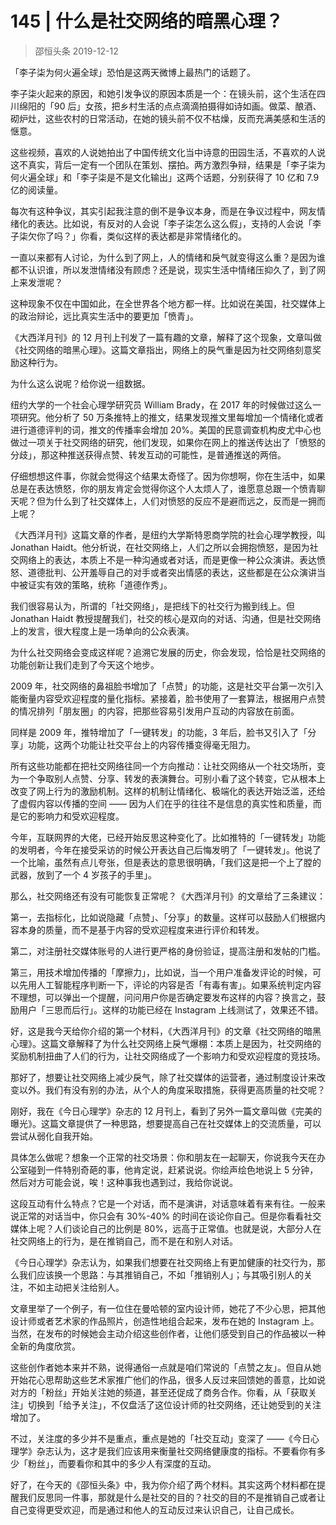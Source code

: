 # 145 | 什么是社交网络的暗黑心理？
> 邵恒头条
2019-12-12

「李子柒为何火遍全球」恐怕是这两天微博上最热门的话题了。

李子柒火起来的原因，和她引发争议的原因本质是一个：在镜头前，这个生活在四川绵阳的「90 后」女孩，把乡村生活的点点滴滴拍摄得如诗如画。做菜、酿酒、砌炉灶，这些农村的日常活动，在她的镜头前不仅不枯燥，反而充满美感和生活的惬意。

这些视频，喜欢的人说她拍出了中国传统文化当中诗意的田园生活，不喜欢的人说这不真实，背后一定有一个团队在策划、摆拍。两方激烈争辩，结果是「李子柒为何火遍全球」和「李子柒是不是文化输出」这两个话题，分别获得了 10 亿和 7.9 亿的阅读量。

每次有这种争议，其实引起我注意的倒不是争议本身，而是在争议过程中，网友情绪化的表达。比如说，有反对的人会说「李子柒怎么这么假」，支持的人会说「李子柒欠你了吗？」你看，类似这样的表达都是非常情绪化的。

一直以来都有人讨论，为什么到了网上，人的情绪和戾气就变得这么重？是因为谁都不认识谁，所以发泄情绪没有顾虑？还是说，现实生活中情绪压抑久了，到了网上来发泄呢？

这种现象不仅在中国如此，在全世界各个地方都一样。比如说在美国，社交媒体上的政治辩论，远比真实生活中的要更加「愤青」。

《大西洋月刊》的 12 月刊上刊发了一篇有趣的文章，解释了这个现象，文章叫做《社交网络的暗黑心理》。这篇文章指出，网络上的戾气重是因为社交网络刻意奖励这种行为。

为什么这么说呢？给你说一组数据。

纽约大学的一个社会心理学研究员 William Brady，在 2017 年的时候做过这么一项研究。他分析了 50 万条推特上的推文，结果发现推文里每增加一个情绪化或者进行道德评判的词，推文的传播率会增加 20%。美国的民意调查机构皮尤中心也做过一项关于社交网络的研究，他们发现，如果你在网上的推送传达出了「愤怒的分歧」，那这种推送获得点赞、转发互动的可能性，是普通推送的两倍。

仔细想想这件事，你就会觉得这个结果太奇怪了。因为你想啊，你在生活中，如果总是在表达愤怒，你的朋友肯定会觉得你这个人太烦人了，谁愿意总跟一个愤青聊天呢？但为什么到了社交媒体上，人们对愤怒的反应不是避而远之，反而是一拥而上呢？

《大西洋月刊》这篇文章的作者，是纽约大学斯特恩商学院的社会心理学教授，叫 Jonathan Haidt。他分析说，在社交网络上，人们之所以会拥抱愤怒，是因为社交网络上的表达，本质上不是一种沟通或者对话，而是更像一种公众演讲。表达愤怒、道德批判、公开羞辱自己的对手或者突出情感的表达，这些都是在公众演讲当中被证实有效的策略，统称「道德作秀」。

我们很容易认为，所谓的「社交网络」，是把线下的社交行为搬到线上。但 Jonathan Haidt 教授提醒我们，社交的核心是双向的对话、沟通，但是社交网络上的发言，很大程度上是一场单向的公众表演。

为什么社交网络会变成这样呢？追溯它发展的历史，你会发现，恰恰是社交网络的功能创新让我们走到了今天这个地步。

2009 年，社交网络的鼻祖脸书增加了「点赞」的功能，这是社交平台第一次引入能衡量内容受欢迎程度的量化指标。紧接着，脸书使用了一套算法，根据用户点赞的情况排列「朋友圈」的内容，把那些容易引发用户互动的内容放在前面。

同样是 2009 年，推特增加了「一键转发」的功能，3 年后，脸书又引入了「分享」功能，这两个功能让社交平台上的内容传播变得毫无阻力。

所有这些功能都在把社交网络往同一个方向推动：让社交网络从一个社交场所，变为一个争取别人点赞、分享、转发的表演舞台。可别小看了这个转变，它从根本上改变了网上行为的激励机制。这样的机制让情绪化、极端化的表达开始泛滥，还给了虚假内容以传播的空间 —— 因为人们在乎的往往不是信息的真实性和质量，而是它的影响力和受欢迎程度。

今年，互联网界的大佬，已经开始反思这种变化了。比如推特的「一键转发」功能的发明者，今年在接受采访的时候公开表达自己后悔发明了「一键转发」。他说了一个比喻，虽然有点儿夸张，但是表达的意思很明确，「我们这是把一个上了膛的武器，放到了一个 4 岁孩子的手里」。

那么，社交网络还有没有可能恢复正常呢？《大西洋月刊》的文章给了三条建议：

第一，去指标化，比如说隐藏「点赞」、「分享」的数量。这样可以鼓励人们根据内容本身的质量，而不是基于内容的受欢迎程度来进行评价和转发。

第二，对注册社交媒体账号的人进行更严格的身份验证，提高注册和发帖的门槛。

第三，用技术增加传播的「摩擦力」，比如说，当一个用户准备发评论的时候，可以先用人工智能程序判断一下，评论的内容是否「有毒有害」。如果系统判定内容不理想，可以弹出一个提醒，问问用户你是否确定要发布这样的内容？换言之，鼓励用户「三思而后行」。这样的功能已经在 Instagram 上线测试了，效果还不错。

好，这是我今天给你介绍的第一个材料，《大西洋月刊》的文章《社交网络的暗黑心理》。这篇文章解释了为什么社交网络上戾气爆棚：本质上是因为，社交网络的奖励机制扭曲了人们的行为，让社交网络成了一个影响力和受欢迎程度的竞技场。

那好了，想要让社交网络上减少戾气，除了社交媒体的运营者，通过制度设计来改变以外。我们有没有别的办法，从个人的角度采取措施，获得更高质量的社交呢？

刚好，我在《今日心理学》杂志的 12 月刊上，看到了另外一篇文章叫做《完美的曝光》。这篇文章提供了一种思路，想要提高自己在社交媒体上的交流质量，可以尝试从弱化自我开始。

具体怎么做呢？想象一个正常的社交场景：你和朋友在一起聊天，你说我今天在办公室碰到一件特别奇葩的事，他肯定说，赶紧说说。你绘声绘色地说上 5 分钟，然后对方可能会说，唉！这种事我也遇到过，我给你说说。

这段互动有什么特点？它是一个对话，而不是演讲，对话意味着有来有往。一般来说正常的对话当中，你只会有 30%-40% 的时间在谈论你自己。但是你看看社交媒体上呢？人们谈论自己的比例是 80%，远高于正常值。也就是说，大部分人在社交网络上的行为，是在推销自己，而不是在和别人对话。

《今日心理学》杂志认为，如果我们想要在社交网络上有更加健康的社交行为，那么我们应该换一个思路：与其推销自己，不如「推销别人」；与其吸引别人的关注，不如主动把关注给别人。

文章里举了一个例子，有一位住在曼哈顿的室内设计师，她花了不少心思，把其他设计师或者艺术家的作品照片，创造性地组合起来，发布在她的 Instagram 上。当然，在发布的时候她会主动介绍这些创作者，让他们感受到自己的作品被以一种全新的角度欣赏。

这些创作者她本来并不熟，说得通俗一点就是咱们常说的「点赞之友」。但自从她开始花心思帮助这些艺术家推广他们的作品，很多人反过来回馈她的善意，比如说对方的「粉丝」开始关注她的频道，甚至还促成了商务合作。你看，从「获取关注」切换到「给予关注」，不仅盘活了这位设计师的社交网络，还让她受到的关注增加了。

不过，关注度的多少并不是重点，重点是她的「社交互动」变深了 ——《今日心理学》杂志认为，这才是我们应该用来衡量社交网络健康度的指标。不要看你有多少「粉丝」，而要看你和其中的多少人有深度的互动。

好了，在今天的《邵恒头条》中，我为你介绍了两个材料。其实这两个材料都在提醒我们反思同一件事，那就是什么是社交的目的？社交的目的不是推销自己或者让自己变得更受欢迎，而是通过和他人的互动反过来认识自己，让自己成长。

